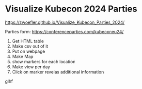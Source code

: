 # Visualize Kubecon 2024 Parties

https://zwoefler.github.io/Visualize_Kubecon_Parties_2024/

Parties form: https://conferenceparties.com/kubeconeu24/

1. Get HTML table
2. Make csv out of it
3. Put on webpage
4. Make Map
5. show markers for each location
6. Make view per day
7. Click on marker revelas additional information

glhf
